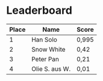 # Leaderboard


Place | Name | Score
------|------|------
1 | Han Solo | 0,995
2 | Snow White | 0,42
3 | Peter Pan | 0,21
4 | Olie S. aus W. | 0,01

